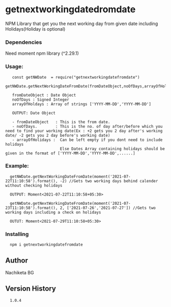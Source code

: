 # getnextworkingdatedromdate

NPM Library that get you the next working day from given date including Holidays(Holiday is optional)



### Dependencies
   Need moment npm library (^2.29.1)

### Usage:
```
   const getNWDate  = require("getnextworkingdatefromdate")
   getNWDate.getNextWorkingDateFromDate(fromDateObject,noOfDays,arrayOfHolidays)
   
   fromDateObject : Date Object
   noOfDays : Signed Integer
   arrayOfHoldays : Array of strings ['YYYY-MM-DD','YYYY-MM-DD']
```
```   
   OUTPUT: Date Object
```
```
   - fromDateObject   : This is the from date. 
   - noOfDays.        : This is the no. of day after/before which you need to find your working date(Ex : +2 gets you 2 day after's working date/ -2 gets you 2 day before's working date)
   - arrayOfHolidays :  Can be left empty if you dont need to include holidays
                        Else Dates Array containing holidays should be given in the format of ['YYYY-MM-DD','YYYY-MM-DD',......]
```
### Example:
```
  getNWDate.getNextWorkingDateFromDate(moment('2021-07-22T11:10:58').format(), -2) //Gets two working days behind calender without checking holidays

  OUTPUT: Moment<2021-07-22T11:10:58+05:30>
  ```
```
  getNWDate.getNextWorkingDateFromDate(moment('2021-07-23T11:10:58').format(), 2, ['2021-07-26','2021-07-27']) //Gets two working days including a check on holidays

  OUTUT: Moment<2021-07-29T11:10:58+05:30>
```

### Installing
```
  npm i getnextworkingdatefromdate
```
## Author

Nachiketa BG

## Version History
```
  1.0.4
```
